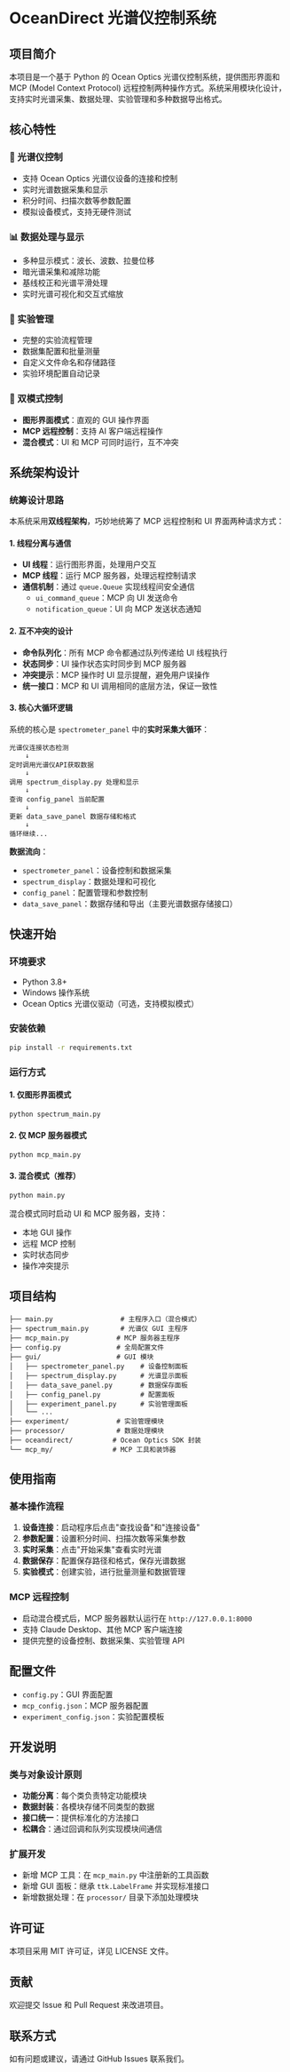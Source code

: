 # OceanDirect 光谱仪控制系统

## 项目简介

本项目是一个基于 Python 的 Ocean Optics 光谱仪控制系统，提供图形界面和 MCP (Model Context Protocol) 远程控制两种操作方式。系统采用模块化设计，支持实时光谱采集、数据处理、实验管理和多种数据导出格式。

## 核心特性

### 🔬 光谱仪控制
- 支持 Ocean Optics 光谱仪设备的连接和控制
- 实时光谱数据采集和显示
- 积分时间、扫描次数等参数配置
- 模拟设备模式，支持无硬件测试

### 📊 数据处理与显示
- 多种显示模式：波长、波数、拉曼位移
- 暗光谱采集和减除功能
- 基线校正和光谱平滑处理
- 实时光谱可视化和交互式缩放

### 🧪 实验管理
- 完整的实验流程管理
- 数据集配置和批量测量
- 自定义文件命名和存储路径
- 实验环境配置自动记录

### 🤖 双模式控制
- **图形界面模式**：直观的 GUI 操作界面
- **MCP 远程控制**：支持 AI 客户端远程操作
- **混合模式**：UI 和 MCP 可同时运行，互不冲突

## 系统架构设计

### 统筹设计思路

本系统采用**双线程架构**，巧妙地统筹了 MCP 远程控制和 UI 界面两种请求方式：

#### 1. 线程分离与通信
- **UI 线程**：运行图形界面，处理用户交互
- **MCP 线程**：运行 MCP 服务器，处理远程控制请求
- **通信机制**：通过 `queue.Queue` 实现线程间安全通信
  - `ui_command_queue`：MCP 向 UI 发送命令
  - `notification_queue`：UI 向 MCP 发送状态通知

#### 2. 互不冲突的设计
- **命令队列化**：所有 MCP 命令都通过队列传递给 UI 线程执行
- **状态同步**：UI 操作状态实时同步到 MCP 服务器
- **冲突提示**：MCP 操作时 UI 显示提醒，避免用户误操作
- **统一接口**：MCP 和 UI 调用相同的底层方法，保证一致性

#### 3. 核心大循环逻辑

系统的核心是 `spectrometer_panel` 中的**实时采集大循环**：

```
光谱仪连接状态检测
    ↓
定时调用光谱仪API获取数据
    ↓
调用 spectrum_display.py 处理和显示
    ↓
查询 config_panel 当前配置
    ↓
更新 data_save_panel 数据存储和格式
    ↓
循环继续...
```

**数据流向**：
- `spectrometer_panel`：设备控制和数据采集
- `spectrum_display`：数据处理和可视化
- `config_panel`：配置管理和参数控制
- `data_save_panel`：数据存储和导出（主要光谱数据存储接口）

## 快速开始

### 环境要求
- Python 3.8+
- Windows 操作系统
- Ocean Optics 光谱仪驱动（可选，支持模拟模式）

### 安装依赖
```bash
pip install -r requirements.txt
```

### 运行方式

#### 1. 仅图形界面模式
```bash
python spectrum_main.py
```

#### 2. 仅 MCP 服务器模式
```bash
python mcp_main.py
```

#### 3. 混合模式（推荐）
```bash
python main.py
```

混合模式同时启动 UI 和 MCP 服务器，支持：
- 本地 GUI 操作
- 远程 MCP 控制
- 实时状态同步
- 操作冲突提示

## 项目结构

```
├── main.py                 # 主程序入口（混合模式）
├── spectrum_main.py        # 光谱仪 GUI 主程序
├── mcp_main.py            # MCP 服务器主程序
├── config.py              # 全局配置文件
├── gui/                   # GUI 模块
│   ├── spectrometer_panel.py    # 设备控制面板
│   ├── spectrum_display.py      # 光谱显示面板
│   ├── data_save_panel.py       # 数据保存面板
│   ├── config_panel.py          # 配置面板
│   ├── experiment_panel.py      # 实验管理面板
│   └── ...
├── experiment/            # 实验管理模块
├── processor/             # 数据处理模块
├── oceandirect/          # Ocean Optics SDK 封装
└── mcp_my/               # MCP 工具和装饰器
```

## 使用指南

### 基本操作流程
1. **设备连接**：启动程序后点击"查找设备"和"连接设备"
2. **参数配置**：设置积分时间、扫描次数等采集参数
3. **实时采集**：点击"开始采集"查看实时光谱
4. **数据保存**：配置保存路径和格式，保存光谱数据
5. **实验模式**：创建实验，进行批量测量和数据管理

### MCP 远程控制
- 启动混合模式后，MCP 服务器默认运行在 `http://127.0.0.1:8000`
- 支持 Claude Desktop、其他 MCP 客户端连接
- 提供完整的设备控制、数据采集、实验管理 API

## 配置文件

- `config.py`：GUI 界面配置
- `mcp_config.json`：MCP 服务器配置
- `experiment_config.json`：实验配置模板

## 开发说明

### 类与对象设计原则
- **功能分离**：每个类负责特定功能模块
- **数据封装**：各模块存储不同类型的数据
- **接口统一**：提供标准化的方法接口
- **松耦合**：通过回调和队列实现模块间通信

### 扩展开发
- 新增 MCP 工具：在 `mcp_main.py` 中注册新的工具函数
- 新增 GUI 面板：继承 `ttk.LabelFrame` 并实现标准接口
- 新增数据处理：在 `processor/` 目录下添加处理模块

## 许可证

本项目采用 MIT 许可证，详见 LICENSE 文件。

## 贡献

欢迎提交 Issue 和 Pull Request 来改进项目。

## 联系方式

如有问题或建议，请通过 GitHub Issues 联系我们。